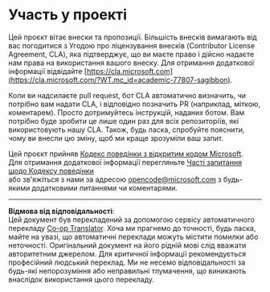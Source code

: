 <!--
CO_OP_TRANSLATOR_METADATA:
{
  "original_hash": "777400e9f0336c7ee2f9a1200a88478f",
  "translation_date": "2025-08-27T21:56:50+00:00",
  "source_file": "CONTRIBUTING.md",
  "language_code": "uk"
}
-->
# Участь у проекті

Цей проєкт вітає внески та пропозиції. Більшість внесків вимагають від вас погодитися з Угодою про ліцензування внесків (Contributor License Agreement, CLA), яка підтверджує, що ви маєте право і дійсно надаєте нам права на використання вашого внеску. Для отримання додаткової інформації відвідайте [https://cla.microsoft.com](https://cla.microsoft.com/?WT.mc_id=academic-77807-sagibbon).

Коли ви надсилаєте pull request, бот CLA автоматично визначить, чи потрібно вам надати CLA, і відповідно позначить PR (наприклад, міткою, коментарем). Просто дотримуйтесь інструкцій, наданих ботом. Вам потрібно буде зробити це лише один раз для всіх репозиторіїв, які використовують нашу CLA. Також, будь ласка, спробуйте пояснити, чому ви внесли цю зміну, щоб ми краще зрозуміли ваш запит.

Цей проєкт прийняв [Кодекс поведінки з відкритим кодом Microsoft](https://opensource.microsoft.com/codeofconduct/?WT.mc_id=academic-77807-sagibbon).  
Для отримання додаткової інформації перегляньте [Часті запитання щодо Кодексу поведінки](https://opensource.microsoft.com/codeofconduct/faq/?WT.mc_id=academic-77807-sagibbon)  
або зв'яжіться з нами за адресою [opencode@microsoft.com](mailto:opencode@microsoft.com) з будь-якими додатковими питаннями чи коментарями.

---

**Відмова від відповідальності**:  
Цей документ був перекладений за допомогою сервісу автоматичного перекладу [Co-op Translator](https://github.com/Azure/co-op-translator). Хоча ми прагнемо до точності, будь ласка, майте на увазі, що автоматичні переклади можуть містити помилки або неточності. Оригінальний документ на його рідній мові слід вважати авторитетним джерелом. Для критичної інформації рекомендується професійний людський переклад. Ми не несемо відповідальності за будь-які непорозуміння або неправильні тлумачення, що виникають внаслідок використання цього перекладу.